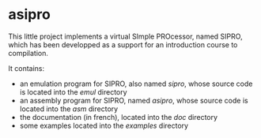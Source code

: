 # asipro

This little project implements a virtual SImple PROcessor, named SIPRO, which has been developped as a support for an introduction course to compilation.

It contains:
- an emulation program for SIPRO, also named *sipro*, whose source code is located into the *emul* directory
- an assembly program for SIPRO, named *asipro*, whose source code is located into the *asm* directory
- the documentation (in french), located into the *doc* directory
- some examples located into the *examples* directory
